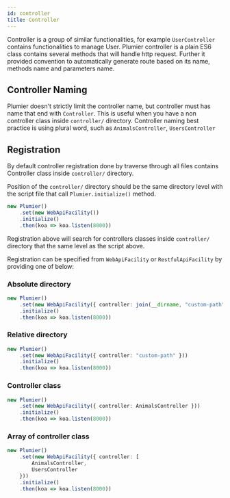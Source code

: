 ```yaml
---
id: controller
title: Controller
---
```


Controller is a group of similar functionalities, for example `UserController` contains functionalities to manage User. Plumier controller is a plain ES6 class contains several methods that will handle http request. Further it provided convention to automatically generate route based on its name, methods name and parameters name.

## Controller Naming
Plumier doesn't strictly limit the controller name, but controller must has name that end with `Controller`. This is useful when you have a non controller class inside `controller/` directory. Controller naming best practice is using plural word, such as `AnimalsController`, `UsersController` 

## Registration
By default controller registration done by traverse through all files contains Controller class inside `controller/` directory.

Position of the `controller/` directory should be the same directory level with the script file that call `Plumier.initialize()` method. 

```typescript
new Plumier()
    .set(new WebApiFacility())
    .initialize()
    .then(koa => koa.listen(8000))
```

Registration above will search for controllers classes inside `controller/` directory that the same level as the script above.

Registration can be specified from `WebApiFacility` or `RestfulApiFacility` by providing one of below:

### Absolute directory

```typescript
new Plumier()
    .set(new WebApiFacility({ controller: join(__dirname, "custom-path") }))
    .initialize()
    .then(koa => koa.listen(8000))
```

### Relative directory

```typescript
new Plumier()
    .set(new WebApiFacility({ controller: "custom-path" }))
    .initialize()
    .then(koa => koa.listen(8000))
```

### Controller class

```typescript
new Plumier()
    .set(new WebApiFacility({ controller: AnimalsController }))
    .initialize()
    .then(koa => koa.listen(8000))
```

### Array of controller class 

```typescript
new Plumier()
    .set(new WebApiFacility({ controller: [
        AnimalsController,
        UsersController
    }))
    .initialize()
    .then(koa => koa.listen(8000))
```
